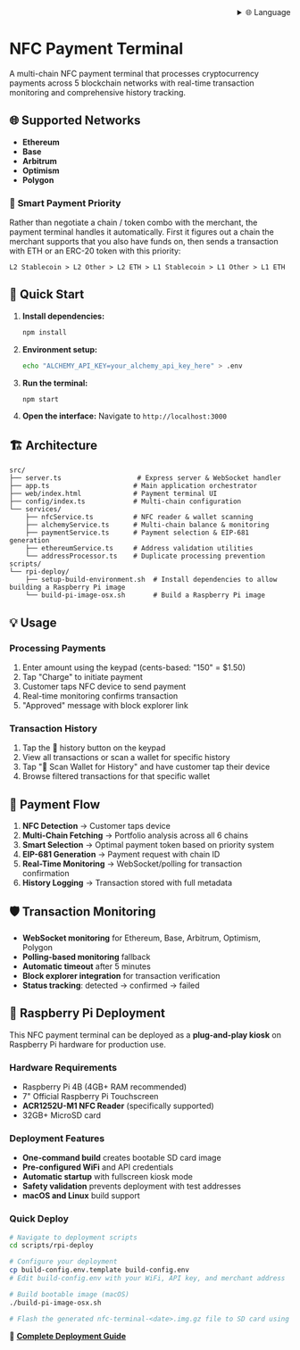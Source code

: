
<div align="right">
  <details>
    <summary >🌐 Language</summary>
    <div>
      <div align="right">
        <p><a href="https://openaitx.github.io/view.html?user=FreePayPOS&project=merchant-app&lang=en">English</a></p>
        <p><a href="https://openaitx.github.io/view.html?user=FreePayPOS&project=merchant-app&lang=zh-CN">简体中文</a></p>
        <p><a href="https://openaitx.github.io/view.html?user=FreePayPOS&project=merchant-app&lang=zh-TW">繁體中文</a></p>
        <p><a href="https://openaitx.github.io/view.html?user=FreePayPOS&project=merchant-app&lang=ja">日本語</a></p>
        <p><a href="https://openaitx.github.io/view.html?user=FreePayPOS&project=merchant-app&lang=ko">한국어</a></p>
        <p><a href="https://openaitx.github.io/view.html?user=FreePayPOS&project=merchant-app&lang=hi">हिन्दी</a></p>
        <p><a href="https://openaitx.github.io/view.html?user=FreePayPOS&project=merchant-app&lang=th">ไทย</a></p>
        <p><a href="https://openaitx.github.io/view.html?user=FreePayPOS&project=merchant-app&lang=fr">Français</a></p>
        <p><a href="https://openaitx.github.io/view.html?user=FreePayPOS&project=merchant-app&lang=de">Deutsch</a></p>
        <p><a href="https://openaitx.github.io/view.html?user=FreePayPOS&project=merchant-app&lang=es">Español</a></p>
        <p><a href="https://openaitx.github.io/view.html?user=FreePayPOS&project=merchant-app&lang=it">Itapano</a></p>
        <p><a href="https://openaitx.github.io/view.html?user=FreePayPOS&project=merchant-app&lang=ru">Русский</a></p>
        <p><a href="https://openaitx.github.io/view.html?user=FreePayPOS&project=merchant-app&lang=pt">Português</a></p>
        <p><a href="https://openaitx.github.io/view.html?user=FreePayPOS&project=merchant-app&lang=nl">Nederlands</a></p>
        <p><a href="https://openaitx.github.io/view.html?user=FreePayPOS&project=merchant-app&lang=pl">Polski</a></p>
        <p><a href="https://openaitx.github.io/view.html?user=FreePayPOS&project=merchant-app&lang=ar">العربية</a></p>
        <p><a href="https://openaitx.github.io/view.html?user=FreePayPOS&project=merchant-app&lang=fa">فارسی</a></p>
        <p><a href="https://openaitx.github.io/view.html?user=FreePayPOS&project=merchant-app&lang=tr">Türkçe</a></p>
        <p><a href="https://openaitx.github.io/view.html?user=FreePayPOS&project=merchant-app&lang=vi">Tiếng Việt</a></p>
        <p><a href="https://openaitx.github.io/view.html?user=FreePayPOS&project=merchant-app&lang=id">Bahasa Indonesia</a></p>
      </div>
    </div>
  </details>
</div>

# NFC Payment Terminal

A multi-chain NFC payment terminal that processes cryptocurrency payments across 5 blockchain networks with real-time transaction monitoring and comprehensive history tracking.

## 🌐 Supported Networks

- **Ethereum**
- **Base** 
- **Arbitrum** 
- **Optimism** 
- **Polygon** 

### 🎯 **Smart Payment Priority**

Rather than negotiate a chain / token combo with the merchant, the payment terminal handles it automatically. First it figures out a chain the merchant supports that you also have funds on, then sends a transaction with ETH or an ERC-20 token with this priority:

```
L2 Stablecoin > L2 Other > L2 ETH > L1 Stablecoin > L1 Other > L1 ETH
```

## 🚀 Quick Start

1. **Install dependencies:**
   ```bash
   npm install
   ```

2. **Environment setup:**
   ```bash
   echo "ALCHEMY_API_KEY=your_alchemy_api_key_here" > .env
   ```

3. **Run the terminal:**
   ```bash
   npm start
   ```

4. **Open the interface:**
   Navigate to `http://localhost:3000`

## 🏗️ Architecture

```
src/
├── server.ts                   # Express server & WebSocket handler
├── app.ts                     # Main application orchestrator
├── web/index.html             # Payment terminal UI
├── config/index.ts            # Multi-chain configuration
└── services/
    ├── nfcService.ts          # NFC reader & wallet scanning
    ├── alchemyService.ts      # Multi-chain balance & monitoring
    ├── paymentService.ts      # Payment selection & EIP-681 generation
    ├── ethereumService.ts     # Address validation utilities
    └── addressProcessor.ts    # Duplicate processing prevention
scripts/
└── rpi-deploy/
    ├── setup-build-environment.sh  # Install dependencies to allow building a Raspberry Pi image
    └── build-pi-image-osx.sh       # Build a Raspberry Pi image
```

## 💡 Usage

### **Processing Payments**
1. Enter amount using the keypad (cents-based: "150" = $1.50)
2. Tap "Charge" to initiate payment
3. Customer taps NFC device to send payment
4. Real-time monitoring confirms transaction
5. "Approved" message with block explorer link

### **Transaction History**
1. Tap the 📜 history button on the keypad
2. View all transactions or scan a wallet for specific history
3. Tap "📱 Scan Wallet for History" and have customer tap their device
4. Browse filtered transactions for that specific wallet


## 🔄 Payment Flow

1. **NFC Detection** → Customer taps device
2. **Multi-Chain Fetching** → Portfolio analysis across all 6 chains
3. **Smart Selection** → Optimal payment token based on priority system
4. **EIP-681 Generation** → Payment request with chain ID
5. **Real-Time Monitoring** → WebSocket/polling for transaction confirmation
6. **History Logging** → Transaction stored with full metadata

## 🛡️ Transaction Monitoring

- **WebSocket monitoring** for Ethereum, Base, Arbitrum, Optimism, Polygon
- **Polling-based monitoring** fallback
- **Automatic timeout** after 5 minutes
- **Block explorer integration** for transaction verification
- **Status tracking**: detected → confirmed → failed

## 🍓 Raspberry Pi Deployment

This NFC payment terminal can be deployed as a **plug-and-play kiosk** on Raspberry Pi hardware for production use.

### **Hardware Requirements**
- Raspberry Pi 4B (4GB+ RAM recommended)
- 7" Official Raspberry Pi Touchscreen 
- **ACR1252U-M1 NFC Reader** (specifically supported)
- 32GB+ MicroSD card

### **Deployment Features**
- **One-command build** creates bootable SD card image
- **Pre-configured WiFi** and API credentials
- **Automatic startup** with fullscreen kiosk mode
- **Safety validation** prevents deployment with test addresses
- **macOS and Linux** build support

### **Quick Deploy**
```bash
# Navigate to deployment scripts
cd scripts/rpi-deploy

# Configure your deployment
cp build-config.env.template build-config.env
# Edit build-config.env with your WiFi, API key, and merchant address

# Build bootable image (macOS)
./build-pi-image-osx.sh

# Flash the generated nfc-terminal-<date>.img.gz file to SD card using Raspberry Pi Imager and boot!
```

📖 **[Complete Deployment Guide](README-DEPLOYMENT.md)**